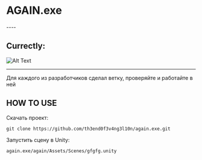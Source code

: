 <h1>                AGAIN.exe </h1>
----
<h2>Currectly: </h2>

![Alt Text](https://github.com/th3end0f3v4ng3l10n/again.exe/blob/master/ezgif.com-video-to-gif.gif)


----

Для каждого из разработчиков сделал ветку, проверяйте и работайте в ней


<h2>HOW TO USE </h2>

Скачать проект:

	git clone https://github.com/th3end0f3v4ng3l10n/again.exe.git
	
Запустить сцену в Unity:

	again.exe/again/Assets/Scenes/gfgfg.unity
